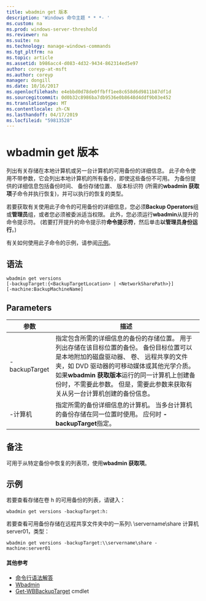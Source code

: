 ```yaml
---
title: wbadmin get 版本
description: 'Windows 命令主题 * * *- '
ms.custom: na
ms.prod: windows-server-threshold
ms.reviewer: na
ms.suite: na
ms.technology: manage-windows-commands
ms.tgt_pltfrm: na
ms.topic: article
ms.assetid: b986acc4-d083-4d32-9434-862314ed5e97
author: coreyp-at-msft
ms.author: coreyp
manager: dongill
ms.date: 10/16/2017
ms.openlocfilehash: e4ebbd0d78de0ffbff1ee8c658d6d9811b87df1d
ms.sourcegitcommit: 0d0b32c8986ba7db9536e0b8648d4ddf9b03e452
ms.translationtype: MT
ms.contentlocale: zh-CN
ms.lasthandoff: 04/17/2019
ms.locfileid: "59813528"
---
```

# <a name="wbadmin-get-versions"></a>wbadmin get 版本



列出有关存储在本地计算机或另一台计算机的可用备份的详细信息。 此子命令使用不带参数，它会列出本地计算机的所有备份，即使这些备份不可用。 为备份提供的详细信息包括备份时间、 备份存储位置、 版本标识符 (所需的**wbadmin 获取项**子命令并执行恢复)，并可以执行的恢复的类型。

若要获取有关使用此子命令的可用备份的详细信息，您必须**Backup Operators**组或**管理员**组，或者您必须被委派适当权限。 此外，您必须运行**wbadmin**从提升的命令提示符。 (若要打开提升的命令提示符**命令提示符**，然后单击**以管理员身份运行**。)

有关如何使用此子命令的示例，请参阅[示例](#BKMK_examples)。

## <a name="syntax"></a>语法

```
wbadmin get versions
[-backupTarget:{<BackupTargetLocation> | <NetworkSharePath>}]
[-machine:BackupMachineName]
```

## <a name="parameters"></a>Parameters

|参数|描述|
|---------|-----------|
|-backupTarget|指定包含所需的详细信息的备份的存储位置。 用于列出存储在该目标位置的备份。 备份目标位置可以是本地附加的磁盘驱动器、 卷、 远程共享的文件夹，如 DVD 驱动器的可移动媒体或其他光学介质。 如果**wbadmin 获取版本**运行的同一计算机上创建备份时，不需要此参数。 但是，需要此参数来获取有关从另一台计算机创建的备份信息。|
|-计算机|指定所需的备份详细信息的计算机。 当多台计算机的备份存储在同一位置时使用。 应何时 **-backupTarget**指定。|

## <a name="remarks"></a>备注

可用于从特定备份中恢复的列表项，使用**wbadmin 获取项**。

## <a name="BKMK_examples"></a>示例

若要查看存储在卷 h 的可用备份的列表，请键入：
```
wbadmin get versions -backupTarget:h:
```
若要查看可用备份存储在远程共享文件夹中的一系列\\ \\servername\share 计算机 server01，类型：
```
wbadmin get versions -backupTarget:\\servername\share -machine:server01
```

#### <a name="additional-references"></a>其他参考

-   [命令行语法解答](command-line-syntax-key.md)
-   [Wbadmin](wbadmin.md)
-   [Get-WBBackupTarget](https://technet.microsoft.com/library/jj902447.aspx) cmdlet